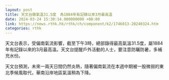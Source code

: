 ```yaml
---
layout: post
title: 天文台錄氣溫31.5度　為1884年有記錄以來3月最高溫
date: 2024-03-24 15:30:14.000000000 +08:00
link: https://news.rthk.hk/rthk/ch/component/k2/1746013-20240324.htm
categories: rthk
---
```


天文台表示，受偏南氣流影響，截至下午3時，總部錄得最高氣溫31.5度，屬1884年有記錄以來的3月最高溫。天文台提醒戶外活動的人士，要注意防曬防暑，多補充水份。

天文台預測，未來一兩天日間仍然炎熱，隨著偏南氣流在本週中期被一股微弱的東北季候風取代，華南沿岸地區氣溫稍為下降。
